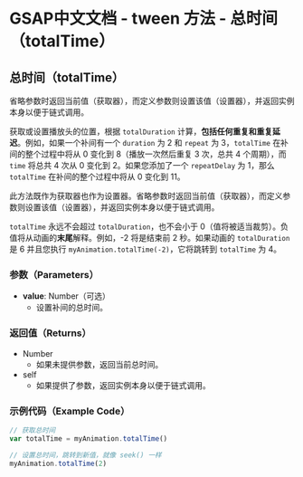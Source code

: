 # GSAP中文文档 - tween 方法 - 总时间（totalTime）

## 总时间（totalTime）

省略参数时返回当前值（获取器），而定义参数则设置该值（设置器），并返回实例本身以便于链式调用。

获取或设置播放头的位置，根据 `totalDuration` 计算，**包括任何重复和重复延迟**。例如，如果一个补间有一个 `duration` 为 2 和 `repeat` 为 3，`totalTime` 在补间的整个过程中将从 0 变化到 8（播放一次然后重复 3 次，总共 4 个周期），而 `time` 将总共 4 次从 0 变化到 2。如果您添加了一个 `repeatDelay` 为 1，那么 `totalTime` 在补间的整个过程中将从 0 变化到 11。

此方法既作为获取器也作为设置器。省略参数时返回当前值（获取器），而定义参数则设置该值（设置器），并返回实例本身以便于链式调用。

`totalTime` 永远不会超过 `totalDuration`，也不会小于 0（值将被适当裁剪）。负值将从动画的**末尾**解释。例如，-2 将是结束前 2 秒。如果动画的 `totalDuration` 是 6 并且您执行 `myAnimation.totalTime(-2)`，它将跳转到 `totalTime` 为 4。

### 参数（Parameters）

- **value**: Number（可选）
  - 设置补间的总时间。

### 返回值（Returns）

- Number
  - 如果未提供参数，返回当前总时间。
- self
  - 如果提供了参数，返回实例本身以便于链式调用。

### 示例代码（Example Code）

```javascript
// 获取总时间
var totalTime = myAnimation.totalTime()

// 设置总时间，跳转到新值，就像 seek() 一样
myAnimation.totalTime(2)
```

